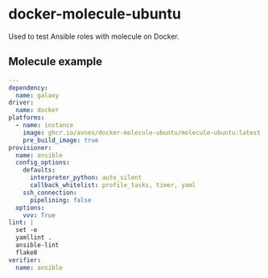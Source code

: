 # docker-molecule-ubuntu

Used to test Ansible roles with molecule on Docker.

## Molecule example

```yaml
---
dependency:
  name: galaxy
driver:
  name: docker
platforms:
  - name: instance
    image: ghcr.io/avnes/docker-molecule-ubuntu/molecule-ubuntu:latest
    pre_build_image: true
provisioner:
  name: ansible
  config_options:
    defaults:
      interpreter_python: auto_silent
      callback_whitelist: profile_tasks, timer, yaml
    ssh_connection:
      pipelining: false
  options:
    vvv: True
lint: |
  set -e
  yamllint .
  ansible-lint
  flake8
verifier:
  name: ansible
```
